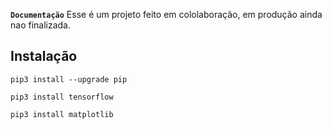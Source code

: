 
**`Documentação`**
Esse é um projeto feito em cololaboração, em produção ainda nao finalizada.
## Instalação
```
pip3 install --upgrade pip
```
```
pip3 install tensorflow
```
```
pip3 install matplotlib
```
